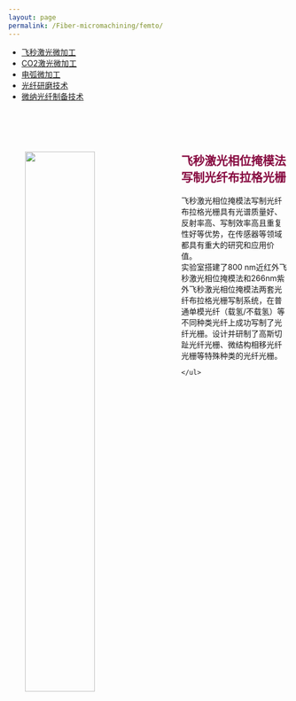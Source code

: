 ```yaml
---
layout: page
permalink: /Fiber-micromachining/femto/
---
```


<div class="navbar center fifth">
<ul>
    <li class="active"><a href="{{ "/Fiber-micromachining" | prepend: site.baseurl }}">飞秒激光微加工</a></li>
    <li><a href="{{ "/Fiber-micromachining/CO2" | prepend: "/Fiber-micromachining" | prepend: site.baseurl }}">CO2激光微加工</a></li>
    <li><a href="{{ "/Fiber-micromachining/ARC" | prepend: "/Fiber-micromachining" | prepend: site.baseurl }}">电弧微加工</a></li>
    <li><a href="{{ "/Fiber-micromachining/SPF" | prepend: "/Fiber-micromachining" | prepend: site.baseurl }}">光纤研磨技术</a></li>
    <li><a href="{{ "/Fiber-micromachining/Micro-Nano" | prepend: "/Fiber-micromachining" | prepend: site.baseurl }}">微纳光纤制备技术</a></li>
</ul>
</div>

<br>

<div class="wrap clearfix">
    <img src="{{ site.baseurl }}/images/hj.png" style="float: left; width: 50%; margin: 15px; padding: 15px;" >
    <h2 style="color: #870A40;padding-top: 1.9rem;">飞秒激光相位掩模法写制光纤布拉格光栅</h2> 
    <ul>
    飞秒激光相位掩模法写制光纤布拉格光栅具有光谱质量好、反射率高、写制效率高且重复性好等优势，在传感器等领域都具有重大的研究和应用价值。<br>
    实验室搭建了800 nm近红外飞秒激光相位掩模法和266nm紫外飞秒激光相位掩模法两套光纤布拉格光栅写制系统，在普通单模光纤（载氢/不载氢）等不同种类光纤上成功写制了光纤光栅。设计并研制了高斯切趾光纤光栅、微结构相移光纤光栅等特殊种类的光纤光栅。
       
    </ul>
</div>
